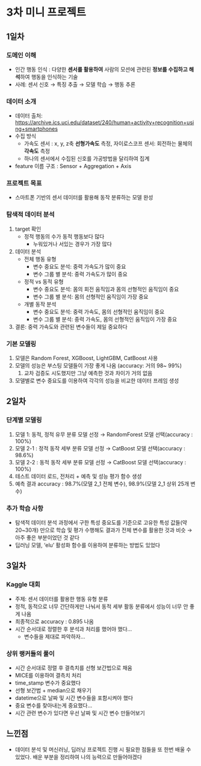 # 3차 미니 프로젝트

## 1일차

### 도메인 이해

- 인간 행동 인식 : 다양한 **센서를 활용하여** 사람의 모션에 관련된 **정보를 수집하고 해석**하여 행동을 인식하는 기술
- 사례: 센서 신호 → 특징 추출 → 모델 학습 → 행동 추론

### 데이터 소개

- 데이터 출처: https://archive.ics.uci.edu/dataset/240/human+activity+recognition+using+smartphones
- 수집 방식
    - 가속도 센서 : x, y, z축 **선형가속도** 측정, 자이로스코프 센서: 회전하는 물체의 **각속도** 측정
    - 하나의 센서에서 수집된 신호를 가공방법을 달리하여 집계
- feature 이름 구조 : Sensor + Aggregation + Axis

### 프로젝트 목표

- 스마트폰 기반의 센서 데이터를 활용해 동작 분류하는 모델 완성

### 탐색적 데이터 분석

1. target 확인
    - 정적 행동의 수가 동적 행동보다 많다
        - 누워있거나 서있는 경우가 가장 많다
2. 데이터 분석
    - 전체 행동 유형
        - 변수 중요도 분석: 중력 가속도가 많이 중요
        - 변수 그룹 별 분석: 중력 가속도가 많이 중요
    - 정적 vs 동적 유형
        - 변수 중요도 분석: 몸의 회전 움직임과 몸의 선형적인 움직임이 중요
        - 변수 그룹 별 분석: 몸의 선형적인 움직임이 가장 중요
    - 개별 동작 분석
        - 변수 중요도 분석:  중력 가속도, 몸의 선형적인 움직임이 중요
        - 변수 그룹 별 분석: 중력 가속도, 몸의 선형적인 움직임이 가장 중요
3. 결론: 중력 가속도와 관련된 변수들이 제일 중요하다

### 기본 모델링

1. 모델은 Random Forest, XGBoost, LightGBM, CatBoost 사용
2. 모델의 성능은 부스팅 모델들이 가장 좋게 나옴 (accuracy: 거의 98~ 99%)
    1. 교차 검증도 시도했지만 그냥 예측한 것과 차이가 거의 없음
3. 모델별로 변수 중요도를 이용하여 각각의 성능을 비교한 데이터 프레임 생성
    
## 2일차

### 단계별 모델링

1. 모델 1: 동적, 정적 유무 분류 모델 선정 → RandomForest 모델 선택(accuracy : 100%)
2. 모델 2-1 : 정적 동작 세부 분류 모델 선정 → CatBoost 모델 선택(accuracy : 98.6%)
3. 모델 2-2 : 동적 동작 세부 분류 모델 선정 → CatBoost 모델 선택(accuracy : 100%)
4. 테스트 데이터 로드, 전처리 + 예측 및 성능 평가 함수 생성
5. 예측 결과 accuracy : 98.7%(모델 2_1 전체 변수), 98.9%(모델 2_1 상위 25개 변수)

### 추가 학습 사항

- 탐색적 데이터 분석 과정에서 구한 특성 중요도를 기준으로 고유한 특성 값들(약 20~30개) 만으로 학습 및 평가 수행해도 결과가 전체 변수를 활용한 것과 비슷 → 아주 좋은 부분이었던 것 같다
- 딥러닝 모델,  ‘elu’ 활성화 함수를 이용하여 분류하는 방법도 있었다

## 3일차

### Kaggle 대회

- 주제: 센서 데이터를 활용한 행동 유형 분류
- 정적, 동적으로 너무 간단하게만 나눠서 동적 세부 활동 분류에서 성능이 너무 안 좋게 나옴
- 최종적으로 accuracy : 0.895 나옴
- 시간 순서대로 정렬한 후 분석과 처리를 했어야 했다…
    - 변수들을 제대로 파악하자…

### 상위 랭커들의 풀이

- 시간 순서대로 정렬 후 결측치를 선형 보간법으로 채움
- MICE를 이용하여 결측치 처리
- time_stamp 변수가 중요했다
- 선형 보간법 + median으로 채우기
- datetime으로 날짜 및 시간 변수들을 포함시켜야 했다
- 중요 변수를 찾아내는게 중요했다…
- 시간 관련 변수가 있다면 우선 날짜 및 시간 변수 만들어보기

## 느낀점

- 데이터 분석 및 머신러닝, 딥러닝 프로젝트 진행 시 필요한 점들을 또 한번 배울 수 있었다. 배운 부분을 정리하여 나의 능력으로 만들어야겠다
